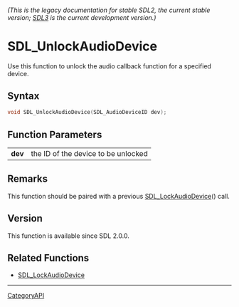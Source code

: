 ###### (This is the legacy documentation for stable SDL2, the current stable version; [SDL3](https://wiki.libsdl.org/SDL3/) is the current development version.)
# SDL_UnlockAudioDevice

Use this function to unlock the audio callback function for a specified device.

## Syntax

```c
void SDL_UnlockAudioDevice(SDL_AudioDeviceID dev);

```

## Function Parameters

|             |                                     |
| ----------- | ----------------------------------- |
| **dev**     | the ID of the device to be unlocked |

## Remarks

This function should be paired with a previous
[SDL_LockAudioDevice](SDL_LockAudioDevice)() call.

## Version

This function is available since SDL 2.0.0.

## Related Functions

* [SDL_LockAudioDevice](SDL_LockAudioDevice)

----
[CategoryAPI](CategoryAPI)

